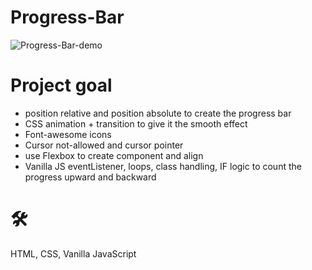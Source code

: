 # Progress-Bar

![Progress-Bar-demo](https://github.com/teotimepacreau/Progress-Steps-Day2-of-100DaysOfCode/blob/main/Progress%20Steps.gif)

# Project goal

- position relative and position absolute to create the progress bar
- CSS animation + transition to give it the smooth effect
- Font-awesome icons
- Cursor not-allowed and cursor pointer
- use Flexbox to create component and align
- Vanilla JS eventListener, loops, class handling, IF logic to count the progress upward and backward

# 🛠️
HTML, CSS, Vanilla JavaScript
